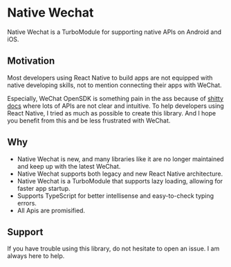 # Native Wechat

Native Wechat is a TurboModule for supporting native APIs on Android and iOS.

## Motivation

Most developers using React Native to build apps are not equipped with native developing skills, not to mention connecting their apps with WeChat.

Especially, WeChat OpenSDK is something pain in the ass because of [shitty docs](https://developers.weixin.qq.com/doc/oplatform/Mobile_App/Access_Guide/iOS.html) where lots of APIs are not clear and intuitive. To help developers using React Native, I tried as much as possible to create this library. And I hope you benefit from this and be less frustrated with WeChat.

## Why

- Native Wechat is new, and many libraries like it are no longer maintained and keep up with the latest WeChat.
- Native Wechat supports both legacy and new React Native architecture.
- Native Wechat is a TurboModule that supports lazy loading, allowing for faster app startup.
- Supports TypeScript for better intellisense and easy-to-check typing errors.
- All Apis are promisified.

## Support

If you have trouble using this library, do not hesitate to open an issue. I am always here to help.


